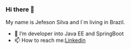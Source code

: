 ### Hi there 👋

My name is Jefeson Silva and I´m living in Brazil. 

- 🌱 I’m developer into Java EE and SpringBoot
- 📫 How to reach me:[Linkedin](https://www.linkedin.com/in/jefersonluispassossilva/) 
<!--
**jefersonlpsilva/jefersonlpsilva** is a ✨ _special_ ✨ repository because its `README.md` (this file) appears on your GitHub profile.

Here are some ideas to get you started:

- 🔭 I’m currently working on ...
- 👯 I’m looking to collaborate on ...
- 🤔 I’m looking for help with ...
- 💬 Ask me about ...
- 😄 Pronouns: ...
- ⚡ Fun fact: ...
-->
